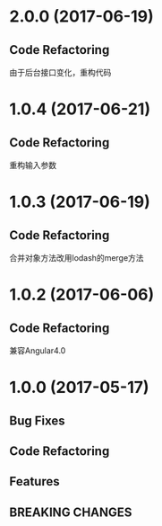 # 2.0.0 (2017-06-19)

## Code Refactoring

由于后台接口变化，重构代码

# 1.0.4 (2017-06-21)

## Code Refactoring

重构输入参数

# 1.0.3 (2017-06-19)

## Code Refactoring

合并对象方法改用lodash的merge方法

# 1.0.2 (2017-06-06)

## Code Refactoring

兼容Angular4.0

# 1.0.0 (2017-05-17)

## Bug Fixes

## Code Refactoring

## Features

## BREAKING CHANGES
